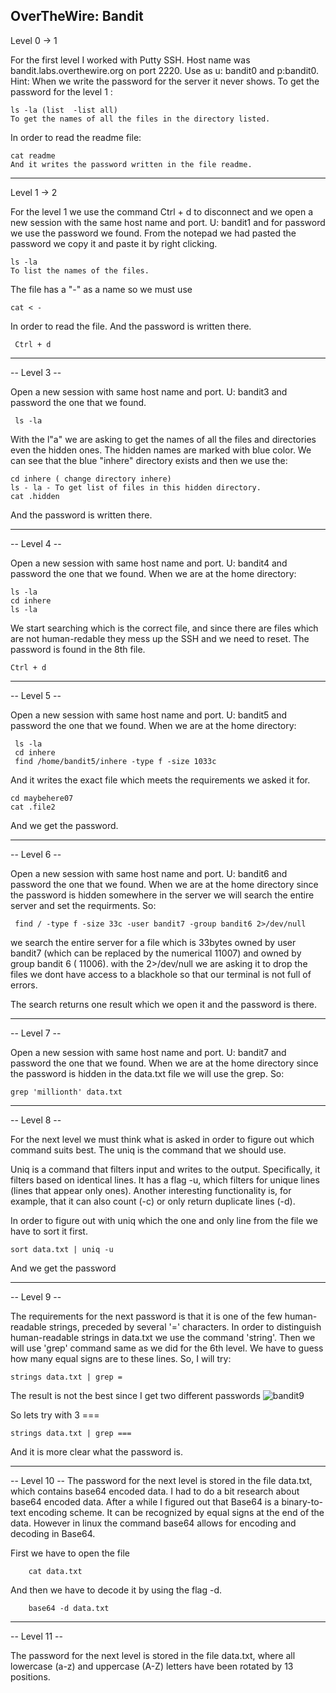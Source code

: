 OverTheWire: Bandit
------------------------------------------------------------------------------------------

Level 0 -> 1

For the first level I worked with Putty SSH. Host name was bandit.labs.overthewire.org on port 2220. Use as u: bandit0 and p:bandit0. Hint: When we write the password for the server it never shows. To get the password for the level 1 :

    ls -la (list  -list all)
    To get the names of all the files in the directory listed.
  
In order to read the readme file:

    cat readme 
    And it writes the password written in the file readme.
_______________________________________________________________________________________
Level 1 -> 2

For the level 1 we use the command Ctrl + d to disconnect and we open a new session with the same host name and port. U: bandit1 and for password we use the password we found. From the notepad we had pasted the password we copy it and paste it by right clicking.

    ls -la 
    To list the names of the files.

The file has a "-" as a name so we must use

    cat < -
    
In order to read the file. And the password is written there.

     Ctrl + d
__________________________________________________________________________________________

-- Level 3 --

Open a new session with same host name and port. U: bandit3 and password the one that we found.

     ls -la
     
With the l"a" we are asking to get the names of all the files and directories even the hidden ones. The hidden names are marked with blue color. We can see that the blue "inhere" directory exists and then we use the:

    cd inhere ( change directory inhere)
    ls - la - To get list of files in this hidden directory.
    cat .hidden 
    
And the password is written there.
__________________________________________________________________________________________

-- Level 4 -- 

Open a new session with same host name and port. U: bandit4 and password the one that we found. When we are at the home directory:

    ls -la
    cd inhere
    ls -la
  
We start searching which is the correct file, and since there are files which are not human-redable they mess up the SSH and we need to reset. The password is found in the 8th file.

    Ctrl + d
___________________________________________________________________________________________

-- Level 5 --

Open a new session with same host name and port. U: bandit5 and password the one that we found. When we are at the home directory:

     ls -la
     cd inhere
     find /home/bandit5/inhere -type f -size 1033c 
  
And it writes the exact file which meets the requirements we asked it for.

    cd maybehere07
    cat .file2
    
And we get the password.
_____________________________________________________________________________________________

-- Level 6 --

Open a new session with same host name and port. U: bandit6 and password the one that we found. When we are at the home directory since the password is hidden somewhere in the server we will search the entire server and set the requirments. So:

     find / -type f -size 33c -user bandit7 -group bandit6 2>/dev/null
     
we search the entire server for a file which is 33bytes owned by user bandit7 (which can be replaced by the numerical 11007) and owned by group bandit 6 ( 11006). with the 2>/dev/null we are asking it to drop the files we dont have access to a blackhole so that our terminal is not full of errors.

The search returns one result which we open it and the password is there.
______________________________________________________________________________________________

-- Level 7 --

Open a new session with same host name and port. U: bandit7 and password the one that we found. When we are at the home directory since the password is hidden in the data.txt file we will use the grep. So:

    grep 'millionth' data.txt
    
______________________________________________________________________________________________

-- Level 8 --

For the next level we must think what is asked in order to figure out which command suits best. The uniq is the command that we should use. 

Uniq is a command that filters input and writes to the output. Specifically, it filters based on identical lines. It has a flag -u, which filters for unique lines (lines that appear only ones). Another interesting functionality is, for example, that it can also count (-c) or only return duplicate lines (-d).

In order to figure out with uniq which the one and only line from the file we have to sort it first. 

    sort data.txt | uniq -u
    
And we get the password

_______________________________________________________________________________________________

-- Level 9 --

The requirements for the next password is that it is one of the few human-readable strings, preceded by several '=' characters. In order to distinguish human-readable strings in data.txt we use the command 'string'. Then we will use 'grep' command same as we did for the 6th level. We have to guess how many equal signs are to these lines. So, I will try:

    strings data.txt | grep =
The result is not the best since I get two different passwords
![bandit9](https://user-images.githubusercontent.com/113516460/218878150-0b2e3cbf-6a71-4b69-8f0a-17e2e244d97f.JPG)

So lets try with 3 ===

    strings data.txt | grep ===

And it is more clear what the password is.
___________________________________________________________________________________________

-- Level 10 --
The password for the next level is stored in the file data.txt, which contains base64 encoded data. I had to do a bit research about base64 encoded data. After a while I figured out that Base64 is a binary-to-text encoding scheme. It can be recognized by equal signs at the end of the data. However in linux the command base64 allows for encoding and decoding in Base64. 

First we have to open the file

        cat data.txt
        
 And then we have to decode it by using the flag -d.
 
        base64 -d data.txt
_____________________________________________________________________________________________

-- Level 11 -- 

The password for the next level is stored in the file data.txt, where all lowercase (a-z) and uppercase (A-Z) letters have been rotated by 13 positions.



    
